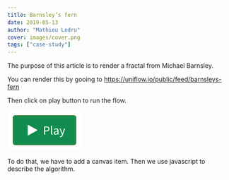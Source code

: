 ```yaml
---
title: Barnsley’s fern
date: 2019-05-13
author: "Mathieu Ledru"
cover: images/cover.png
tags: ["case-study"]
---
```


The purpose of this article is to render a fractal from Michael Barnsley.

You can render this by gooing to https://uniflow.io/public/feed/barnsleys-fern

Then click on play button to run the flow.

![play](images/play.png)

To do that, we have to add a canvas item. Then we use javascript to describe the algorithm.
